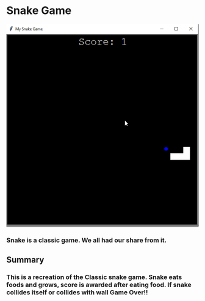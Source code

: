 # Snake Game
![Snake Game](Output.gif)
### Snake is a classic game. We all had our share from it.
## Summary
### This is a recreation of the Classic snake game. Snake eats foods and grows, score is awarded after eating food. If snake collides itself or collides with wall Game Over!!